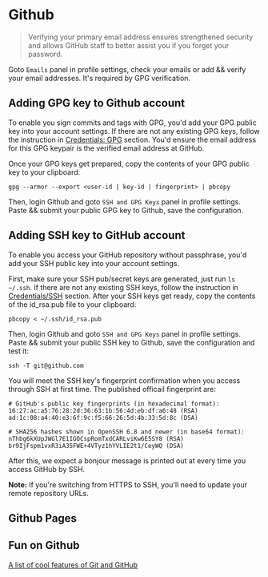 # Github

> Verifying your primary email address ensures strengthened security and allows GitHub staff to better assist you if you forget your password.

Goto `Emails` panel in profile settings, check your emails or add && verify your email addresses. It's required by GPG verification.

## Adding GPG key to Github account

To enable you sign commits and tags with GPG, you'd add your GPG public key into your account settings. If there are not any existing GPG keys, follow the instruction in [Credentials: GPG](../Credentials/README.html#GPG) section. You'd ensure the email address for this GPG keypair is the verified email address at GitHub.

Once your GPG keys get prepared, copy the contents of your GPG public key to your clipboard:

    gpg --armor --export <user-id | key-id | fingerprint> | pbcopy

Then, login Github and goto `SSH and GPG Keys` panel in profile settings. Paste && submit your public GPG key to Github, save the configuration.

## Adding SSH key to GitHub account

To enable you access your GitHub repository without passphrase, you'd add your SSH public key into your account settings.

First, make sure your SSH pub/secret keys are generated, just run `ls ~/.ssh`. If there are not any existing SSH keys, follow the instruction in [Credentials/SSH](../Credentials/README.html#SSH) section. After your SSH keys get ready, copy the contents of the id_rsa.pub file to your clipboard:

    pbcopy < ~/.ssh/id_rsa.pub

Then, login Github and goto `SSH and GPG Keys` panel in profile settings. Paste && submit your public SSH key to Github, save the configuration and test it:

    ssh -T git@github.com

You will meet the SSH key's fingerprint confirmation when you access through SSH at first time. The published officail fingerprint are:

    # GitHub's public key fingerprints (in hexadecimal format):
    16:27:ac:a5:76:28:2d:36:63:1b:56:4d:eb:df:a6:48 (RSA)
    ad:1c:08:a4:40:e3:6f:9c:f5:66:26:5d:4b:33:5d:8c (DSA)
       
    # SHA256 hashes shown in OpenSSH 6.8 and newer (in base64 format):
    nThbg6kXUpJWGl7E1IGOCspRomTxdCARLviKw6E5SY8 (RSA)
    br9IjFspm1vxR3iA35FWE+4VTyz1hYVLIE2t1/CeyWQ (DSA)

After this, we expect a bonjour message is printed out at every time you access GitHub by SSH.

**Note:** If you're switching from HTTPS to SSH, you'll need to update your remote repository URLs.

## Github Pages

## Fun on Github

[A list of cool features of Git and GitHub](http://git.io/sheet)



